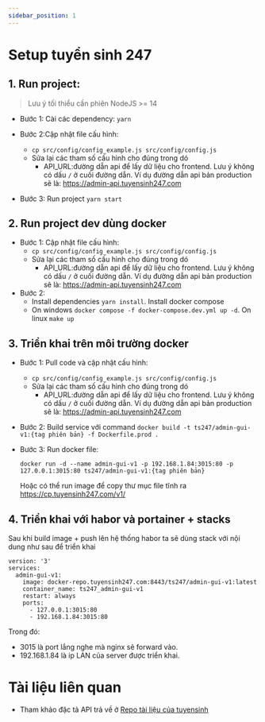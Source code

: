 ```yaml
---
sidebar_position: 1
---
```

# Setup tuyển sinh 247
## 1. Run project: 
> Lưu ý tối thiểu cần phiên NodeJS >= 14
* Bước 1: Cài các dependency: `yarn`
* Bước 2:Cập nhật file cấu hình:
   * `cp src/config/config_example.js src/config/config.js`
   * Sửa lại các tham số cấu hình cho đúng trong dó
      * API_URL:đường dẫn api để lấy dữ liệu cho frontend. Lưu ý không có dấu `/` ở cuối đường dẫn. Ví dụ đường dẫn api bản production sẽ là: https://admin-api.tuyensinh247.com
   
* Bước 3: Run project `yarn start`
## 2. Run project dev dùng docker
* Bước 1: Cập nhật file cấu hình:
   * `cp src/config/config_example.js src/config/config.js`
   * Sửa lại các tham số cấu hình cho đúng trong dó
      * API_URL:đường dẫn api để lấy dữ liệu cho frontend. Lưu ý không có dấu `/` ở cuối đường dẫn. Ví dụ đường dẫn api bản production sẽ là: https://admin-api.tuyensinh247.com
* Bước 2:
    -   Install dependencies `yarn install`. Install docker compose
    -   On windows `docker compose -f docker-compose.dev.yml up -d`. On linux `make up`

## 3. Triển khai trên môi trường docker
* Bước 1: Pull code và cập nhật cấu hình:
   * `cp src/config/config_example.js src/config/config.js`
   * Sửa lại các tham số cấu hình cho đúng trong dó
      * API_URL:đường dẫn api để lấy dữ liệu cho frontend. Lưu ý không có dấu `/` ở cuối đường dẫn. Ví dụ đường dẫn api bản production sẽ là: https://admin-api.tuyensinh247.com
* Bước 2: Build service với command
 `docker build -t ts247/admin-gui-v1:{tag phiên bản} -f Dockerfile.prod .`
* Bước 3: Run docker file:

   `docker run -d --name admin-gui-v1 -p 192.168.1.84:3015:80 -p 127.0.0.1:3015:80 ts247/admin-gui-v1:{tag phiên bản}`
 
   Hoặc có thể run image để copy thư mục file tĩnh ra https://cp.tuyensinh247.com/v1/

## 4. Triển khai với habor và portainer + stacks
Sau khi build image + push lên hệ thống habor ta sẽ dùng stack với nội dung như sau để triển khai
```
version: '3'
services:
  admin-gui-v1:
    image: docker-repo.tuyensinh247.com:8443/ts247/admin-gui-v1:latest
    container_name: ts247_admin-gui-v1
    restart: always
    ports:
      - 127.0.0.1:3015:80
      - 192.168.1.84:3015:80
```
Trong đó: 
- 3015 là port lắng nghe mà nginx sẽ forward vào.
- 192.168.1.84 là ip LAN của server được triển khai.


# Tài liệu liên quan
- Tham khảo đặc tả API trả về ở [Repo tài liệu của tuyensinh](https://git.thanhphat.co/ts247/doc)
